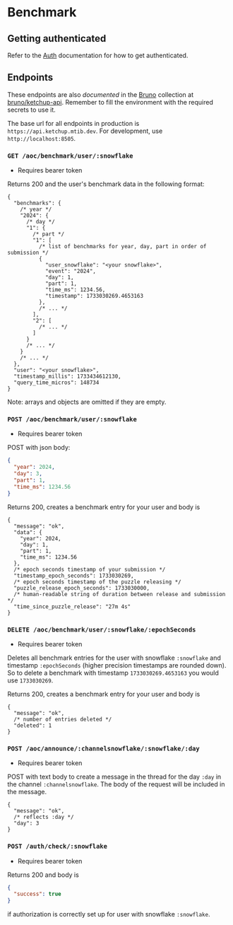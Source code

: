 # Benchmark

## Getting authenticated

Refer to the [Auth](../Auth.md) documentation for how to get authenticated.

## Endpoints

These endpoints are also _documented_ in the [Bruno](https://www.usebruno.com/) collection
at [bruno/ketchup-api](../../bruno/ketchup-api). Remember to fill the environment with the required secrets to use it.

The base url for all endpoints in production is `https://api.ketchup.mtib.dev`. For development,
use `http://localhost:8505`.

### `GET /aoc/benchmark/user/:snowflake`

- Requires bearer token

Returns 200 and the user's benchmark data in the following format:

```json5
{
  "benchmarks": {
    /* year */
    "2024": {
      /* day */
      "1": {
        /* part */
        "1": [
          /* list of benchmarks for year, day, part in order of submission */
          {
            "user_snowflake": "<your snowflake>",
            "event": "2024",
            "day": 1,
            "part": 1,
            "time_ms": 1234.56,
            "timestamp": 1733030269.4653163
          },
          /* ... */
        ],
        "2": [
          /* ... */
        ]
      }
      /* ... */
    }
    /* ... */
  },
  "user": "<your snowflake>",
  "timestamp_millis": 1733434612130,
  "query_time_micros": 148734
}
```

Note: arrays and objects are omitted if they are empty.

### `POST /aoc/benchmark/user/:snowflake`

- Requires bearer token

POST with json body:

```json
{
  "year": 2024,
  "day": 3,
  "part": 1,
  "time_ms": 1234.56
}
```

Returns 200, creates a benchmark entry for your user and body is

```json5
{
  "message": "ok",
  "data": {
    "year": 2024,
    "day": 1,
    "part": 1,
    "time_ms": 1234.56
  },
  /* epoch seconds timestamp of your submission */
  "timestamp_epoch_seconds": 1733030269,
  /* epoch seconds timestamp of the puzzle releasing */
  "puzzle_release_epoch_seconds": 1733030000,
  /* human-readable string of duration between release and submission */
  "time_since_puzzle_release": "27m 4s"
}
```

### `DELETE /aoc/benchmark/user/:snowflake/:epochSeconds`

- Requires bearer token

Deletes all benchmark entries for the user with snowflake `:snowflake` and timestamp `:epochSeconds` (higher precision
timestamps are rounded down). So to delete a benchmark with timestamp `1733030269.4653163` you would use `1733030269`.

Returns 200, creates a benchmark entry for your user and body is

```json5
{
  "message": "ok",
  /* number of entries deleted */
  "deleted": 1
}
```

### `POST /aoc/announce/:channelsnowflake/:snowflake/:day`

- Requires bearer token

POST with text body to create a message in the thread for the day `:day` in the channel `:channelsnowflake`. The body of
the request will be included in the message.

```json5
{
  "message": "ok",
  /* reflects :day */
  "day": 3
}
```

### `POST /auth/check/:snowflake`

- Requires bearer token

Returns 200 and body is

```json
{
  "success": true
}
```

if authorization is correctly set up for user with snowflake `:snowflake`.